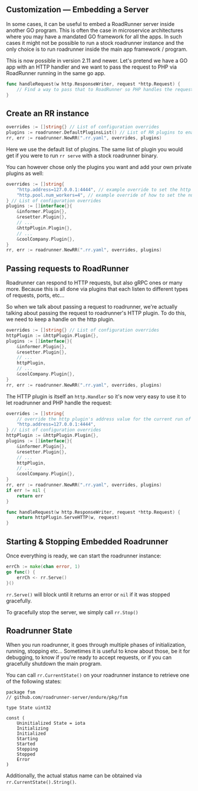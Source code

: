 ## Customization — Embedding a Server

In some cases, it can be useful to embed a RoadRunner server inside another GO program. This is often the case in microservice architectures where you may have a mandated GO framework for all the apps. In such cases it might not be possible to run a stock roadrunner instance and the only choice is to run roadrunner inside the main app framework / program.

This is now possible in version 2.11 and newer. Let's pretend we have a GO app with an HTTP handler and we want to pass the request to PHP via RoadRunner running in the same go app.

```go
func handleRequest(w http.ResponseWriter, request *http.Request) {
    // Find a way to pass that to RoadRunner so PHP handles the request
}
```

## Create an RR instance

```go
overrides := []string{} // List of configuration overrides
plugins := roadrunner.DefaultPluginsList() // List of RR plugins to enable
rr, err := roadrunner.NewRR(".rr.yaml", overrides, plugins)
```

Here we use the default list of plugins. The same list of plugin you would get if you were to run `rr serve` with a stock roadrunner binary.

You can however chose only the plugins you want and add your own private plugins as well:

```go
overrides := []string{
    "http.address=127.0.0.1:4444", // example override to set the http address
    "http.pool.num_workers=4", // example override of how to set the number of php workers
} // List of configuration overrides
plugins := []interface{}{
    &informer.Plugin{},
    &resetter.Plugin{},
    // ...
    &httpPlugin.Plugin{},
    // ...
    &coolCompany.Plugin{},
}
rr, err := roadrunner.NewRR(".rr.yaml", overrides, plugins)
```

## Passing requests to RoadRunner

Roadrunner can respond to HTTP requests, but also gRPC ones or many more. Because this is all done via plugins that each listen to different types of requests, ports, etc...

So when we talk about passing a request to roadrunner, we're actually talking about passing the request to roadrunner's HTTP plugin. To do this, we need to keep a handle on the http plugin.

```go
overrides := []string{} // List of configuration overrides
httpPlugin := &httpPlugin.Plugin{},
plugins := []interface{}{
    &informer.Plugin{},
    &resetter.Plugin{},
    // ...
    httpPlugin,
    // ...
    &coolCompany.Plugin{},
}
rr, err := roadrunner.NewRR(".rr.yaml", overrides, plugins)
```

The HTTP plugin is itself an `http.Handler` so it's now very easy to use it to let roadrunner and PHP handle the request:


```go
overrides := []string{
    // override the http plugin's address value for the current run of the program
    "http.address=127.0.0.1:4444",
} // List of configuration overrides
httpPlugin := &httpPlugin.Plugin{},
plugins := []interface{}{
    &informer.Plugin{},
    &resetter.Plugin{},
    // ...
    httpPlugin,
    // ...
    &coolCompany.Plugin{},
}
rr, err := roadrunner.NewRR(".rr.yaml", overrides, plugins)
if err != nil {
    return err
}

func handleRequest(w http.ResponseWriter, request *http.Request) {
    return httpPlugin.ServeHTTP(w, request)
}
```

## Starting & Stopping Embedded Roadrunner

Once everything is ready, we can start the roadrunner instance:

```go
errCh := make(chan error, 1)
go func() {
    errCh <- rr.Serve()
}()
```

`rr.Serve()` will block until it returns an error or `nil` if it was stopped gracefully.

To gracefully stop the server, we simply call `rr.Stop()`

## Roadrunner State

When you run roadrunner, it goes through multiple phases of initialization, running, stopping etc...
Sometimes it is useful to know about those, be it for debugging, to know if you're ready to accept requests, or if you can gracefully shutdown the main program.

You can call `rr.CurrentState()` on your roadrunner instance to retrieve one of the following states:

```
package fsm
// github.com/roadrunner-server/endure/pkg/fsm

type State uint32

const (
	Uninitialized State = iota
	Initializing
	Initialized
	Starting
	Started
	Stopping
	Stopped
	Error
)
```
Additionally, the actual status name can be obtained via `rr.CurrentState().String()`.
